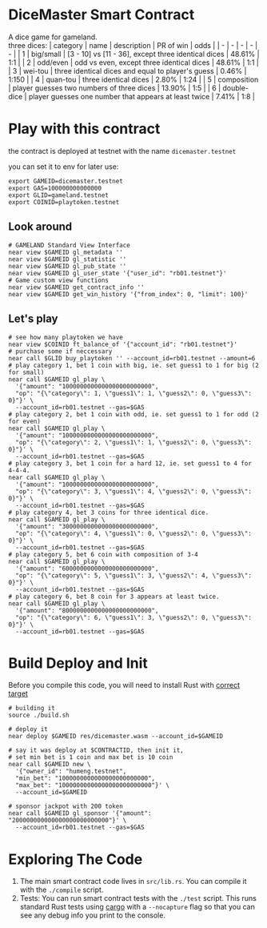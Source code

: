 DiceMaster Smart Contract
==================

A dice game for gameland.  
three dices: 
| category | name | description | PR of win | odds |
| - | - | - | - | - |
| 1 | big/small | [3 - 10] vs [11 - 36], except three identical dices | 48.61% | 1:1 |
| 2 | odd/even | odd vs even, except three identical dices | 48.61% | 1:1 |
| 3 | wei-tou | three identical dices and equal to player's guess | 0.46% | 1:150 |
| 4 | quan-tou | three identical dices | 2.80% | 1:24 |
| 5 | composition | player guesses two numbers of three dices | 13.90% | 1:5 |
| 6 | double-dice | player guesses one number that appears at least twice | 7.41% | 1:8 |


Play with this contract
========================
the contract is deployed at testnet with the name `dicemaster.testnet`

you can set it to env for later use:
```shell
export GAMEID=dicemaster.testnet
export GAS=100000000000000
export GLID=gameland.testnet
export COINID=playtoken.testnet
```

## Look around
```shell
# GAMELAND Standard View Interface
near view $GAMEID gl_metadata ''
near view $GAMEID gl_statistic ''
near view $GAMEID gl_pub_state ''
near view $GAMEID gl_user_state '{"user_id": "rb01.testnet"}'
# Game custom view functions
near view $GAMEID get_contract_info ''
near view $GAMEID get_win_history '{"from_index": 0, "limit": 100}'
```
## Let's play
```shell
# see how many playtoken we have
near view $COINID ft_balance_of '{"account_id": "rb01.testnet"}'
# purchase some if neccessary
near call $GLID buy_playtoken '' --account_id=rb01.testnet --amount=6
# play category 1, bet 1 coin with big, ie. set guess1 to 1 for big (2 for small)
near call $GAMEID gl_play \
  '{"amount": "1000000000000000000000000", 
  "op": "{\"category\": 1, \"guess1\": 1, \"guess2\": 0, \"guess3\": 0}"}' \
  --account_id=rb01.testnet --gas=$GAS
# play category 2, bet 1 coin with odd, ie. set guess1 to 1 for odd (2 for even)
near call $GAMEID gl_play \
  '{"amount": "1000000000000000000000000", 
  "op": "{\"category\": 2, \"guess1\": 1, \"guess2\": 0, \"guess3\": 0}"}' \
  --account_id=rb01.testnet --gas=$GAS
# play category 3, bet 1 coin for a hard 12, ie. set guess1 to 4 for 4-4-4.
near call $GAMEID gl_play \
  '{"amount": "1000000000000000000000000", 
  "op": "{\"category\": 3, \"guess1\": 4, \"guess2\": 0, \"guess3\": 0}"}' \
  --account_id=rb01.testnet --gas=$GAS
# play category 4, bet 3 coins for three identical dice.
near call $GAMEID gl_play \
  '{"amount": "3000000000000000000000000", 
  "op": "{\"category\": 4, \"guess1\": 0, \"guess2\": 0, \"guess3\": 0}"}' \
  --account_id=rb01.testnet --gas=$GAS
# play category 5, bet 6 coin with composition of 3-4
near call $GAMEID gl_play \
  '{"amount": "6000000000000000000000000", 
  "op": "{\"category\": 5, \"guess1\": 3, \"guess2\": 4, \"guess3\": 0}"}' \
  --account_id=rb01.testnet --gas=$GAS
# play category 6, bet 8 coin for 3 appears at least twice. 
near call $GAMEID gl_play \
  '{"amount": "8000000000000000000000000", 
  "op": "{\"category\": 6, \"guess1\": 3, \"guess2\": 0, \"guess3\": 0}"}' \
  --account_id=rb01.testnet --gas=$GAS
```

Build Deploy and Init
======================

Before you compile this code, you will need to install Rust with [correct target]


```shell
# building it
source ./build.sh
```

```shell
# deploy it
near deploy $GAMEID res/dicemaster.wasm --account_id=$GAMEID

# say it was deploy at $CONTRACTID, then init it, 
# set min bet is 1 coin and max bet is 10 coin
near call $GAMEID new \
  '{"owner_id": "humeng.testnet", 
  "min_bet": "1000000000000000000000000", 
  "max_bet": "10000000000000000000000000"}' \
  --account_id=$GAMEID

# sponsor jackpot with 200 token
near call $GAMEID gl_sponsor '{"amount": "200000000000000000000000000"}' \
  --account_id=rb01.testnet --gas=$GAS
```

Exploring The Code
==================

1. The main smart contract code lives in `src/lib.rs`. You can compile it with
   the `./compile` script.
2. Tests: You can run smart contract tests with the `./test` script. This runs
   standard Rust tests using [cargo] with a `--nocapture` flag so that you
   can see any debug info you print to the console.


  [smart contract]: https://docs.near.org/docs/roles/developer/contracts/intro
  [Rust]: https://www.rust-lang.org/
  [create-near-app]: https://github.com/near/create-near-app
  [correct target]: https://github.com/near/near-sdk-rs#pre-requisites
  [cargo]: https://doc.rust-lang.org/book/ch01-03-hello-cargo.html
